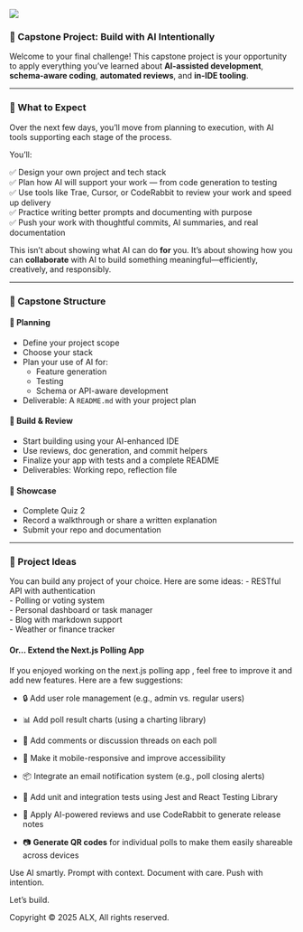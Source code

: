 ![](https://lh3.googleusercontent.com/d/1CDe_ePi6cGYsvByksOPCub_F8RcuNGst)

### 🏁 Capstone Project: Build with AI Intentionally

Welcome to your final challenge! This capstone project is your opportunity to apply everything you’ve learned about **AI-assisted development**, **schema-aware coding**, **automated reviews**, and **in-IDE tooling**.

___

### 🧠 What to Expect

Over the next few days, you’ll move from planning to execution, with AI tools supporting each stage of the process.

You’ll:

✅ Design your own project and tech stack  
✅ Plan how AI will support your work — from code generation to testing  
✅ Use tools like Trae, Cursor, or CodeRabbit to review your work and speed up delivery  
✅ Practice writing better prompts and documenting with purpose  
✅ Push your work with thoughtful commits, AI summaries, and real documentation

This isn’t about showing what AI can do **for** you. It’s about showing how you can **collaborate** with AI to build something meaningful—efficiently, creatively, and responsibly.

___

### 📌 Capstone Structure

#### 📍 Planning

-   Define your project scope
-   Choose your stack
-   Plan your use of AI for:
    -   Feature generation
    -   Testing
    -   Schema or API-aware development
-   Deliverable: A `README.md` with your project plan

#### 🚀 Build & Review

-   Start building using your AI-enhanced IDE
-   Use reviews, doc generation, and commit helpers
-   Finalize your app with tests and a complete README
-   Deliverables: Working repo, reflection file

#### 🌟 Showcase

-   Complete Quiz 2
-   Record a walkthrough or share a written explanation
-   Submit your repo and documentation

___

### 🧩 Project Ideas

You can build any project of your choice. Here are some ideas: - RESTful API with authentication  
\- Polling or voting system  
\- Personal dashboard or task manager  
\- Blog with markdown support  
\- Weather or finance tracker

#### Or… Extend the **Next.js Polling App**

If you enjoyed working on the next.js polling app , feel free to improve it and add new features. Here are a few suggestions:

-   🔒 Add user role management (e.g., admin vs. regular users)  
    
-   📊 Add poll result charts (using a charting library)  
    
-   💬 Add comments or discussion threads on each poll  
    
-   📱 Make it mobile-responsive and improve accessibility  
    
-   📦 Integrate an email notification system (e.g., poll closing alerts)  
    
-   🧪 Add unit and integration tests using Jest and React Testing Library  
    
-   🧠 Apply AI-powered reviews and use CodeRabbit to generate release notes  
    
-   📷 **Generate QR codes** for individual polls to make them easily shareable across devices

Use AI smartly. Prompt with context. Document with care. Push with intention.

Let’s build.


Copyright © 2025 ALX, All rights reserved.
